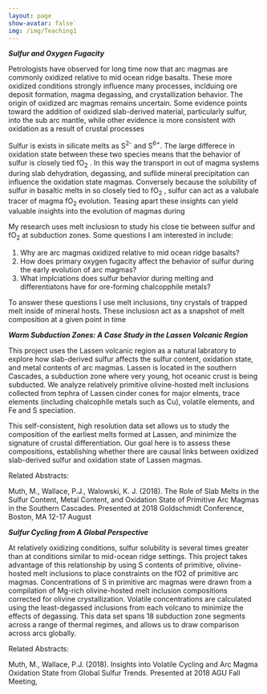 ```yaml
---
layout: page
show-avatar: false`
img: /img/Teaching1
---
```


**_Sulfur and Oxygen Fugacity_**

Petrologists have observed for long time now that arc magmas are commonly oxidized relative to mid ocean ridge basalts. These more oxidized conditions strongly influence many processes, inclduing ore deposit formation, magma degassing, and crystallization behavior. The origin of oxidized arc magmas remains uncertain. Some evidence points toward the addition of oxidized slab-derived material, particularly sulfur, into the sub arc mantle, while other evidence is more consistent with oxidation as a result of crustal processes

Sulfur is exists in silicate melts as S<sup>2-</sup> and S<sup>6+</sup>. The large differece in oxidation state between these two species means that the behavior of sulfur is closely tied fO<sub>2</sub> . In this way the transport in out of magma systems during slab dehydration, degassing, and suflide mineral precipitation can influence the oxidation state magmas. Conversely because the solubility of sulfur in basaltic melts in so closely tied to fO<sub>2</sub> , sulfur can act as a valubale tracer of magma fO<sub>2</sub> evolution. Teasing apart these insights can yield valuable insights into the evolution of magmas during 

My research uses melt inclusiosn to study  his close tie between sulfur and fO<sub>2</sub> at subduction zones. Some questions I am interested in include:

1. Why are arc magmas oxidized relative to mid ocean ridge basalts? 
2. How does primary oxygen fugacity affect the behavior of sulfur during the early evolution of arc magmas?
3. What implciations does sulfur behavior during melting and differentiatons have for ore-forming chalcopphile metals?

To answer these questions I use melt inclusions, tiny crystals of trapped melt inside of mineral hosts. These inclusiosn act as a snapshot of melt composition at a given point in time

**_Warm Subduction Zones: A Case Study in the Lassen Volcanic Region_**

This project uses the Lassen volcanic region as a natural labratory to explore how slab-derived sulfur affects the sulfur content, oxidation state, and metal contents of arc magmas. Lassen is located in the southern Cascades, a subduction zone where very young, hot oceanic crust is being subducted. We analyze relatively primitive olivine-hosted melt inclusions collected from tephra of Lassen cinder cones for major elments, trace elements (including chalcophile metals such as Cu), volatile elements, and Fe and S speciation. 

This self-consistent, high resolution data set allows us to study the composition of the earliest melts formed at Lassen, and minimize the signature of crustal differentiation. Our goal here is to assess these compositions, establishing whether there are causal links between oxidized slab-derived sulfur and oxidation state of Lassen magmas. 

Related Abstracts:  

Muth, M., Wallace, P.J., Walowski, K. J. (2018). The Role of Slab Melts in the Sulfur Content, Metal Content, and Oxidation State of Primitive Arc Magmas in the Southern Cascades. Presented at 2018 Goldschmidt Conference, Boston, MA 12-17 August


**_Sulfur Cycling from A Global Perspective_**

At relatively oxidizing conditions, sulfur solubility is several times greater than at conditions similar to mid-ocean ridge settings. This project takes advantage of this relationship by using S contents of primitive, olivine-hosted melt inclusions to place constraints on the fO2 of primitive arc magmas. Concentrations of S in primitive arc magmas were drawn from a compilation of Mg-rich olivine-hosted melt inclusion compositions corrected for olivine crystallization. Volatile concentrations are calculated using the least-degassed inclusions from each volcano to minimize the effects of degassing. This data set spans 18 subduction zone segments across a range of thermal regimes, and allows us to draw comparison across arcs globally.

Related Abstracts:

Muth, M., Wallace, P.J. (2018). Insights into Volatile Cycling and Arc Magma Oxidation State from Global Sulfur Trends. Presented at 2018 AGU Fall Meeting, 